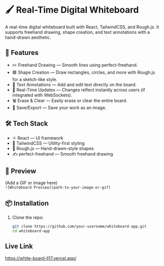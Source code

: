 # 🖌️ Real-Time Digital Whiteboard

A real-time digital whiteboard built with React, TailwindCSS, and Rough.js. It supports freehand drawing, shape creation, and text annotations with a hand-drawn aesthetic.

## 🚀 Features

- ✏️ Freehand Drawing — Smooth lines using perfect-freehand.
- 🟦 Shape Creation — Draw rectangles, circles, and more with Rough.js for a sketch-like style.
- 📝 Text Annotations — Add and edit text directly on the board.
- 🔄 Real-Time Updates — Changes reflect instantly across users (if integrated with WebSockets).
- 🗑️ Erase & Clear — Easily erase or clear the entire board.
- 💾 Save/Export — Save your work as an image.

## 🛠️ Tech Stack

- ⚛️ React — UI framework
- 💨 TailwindCSS — Utility-first styling
- 🎨 Rough.js — Hand-drawn-style shapes
- ✍️ perfect-freehand — Smooth freehand drawing

## 📸 Preview

(Add a GIF or image here)  
`![Whiteboard Preview](path-to-your-image-or-gif)`

## 📦 Installation

1. Clone the repo:
   ```bash
   git clone https://github.com/your-username/whiteboard-app.git
   cd whiteboard-app

## Live Link

https://white-board-ll17.vercel.app/